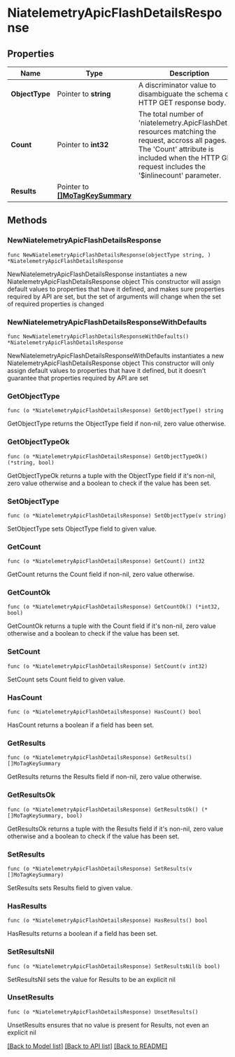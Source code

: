 # NiatelemetryApicFlashDetailsResponse

## Properties

Name | Type | Description | Notes
------------ | ------------- | ------------- | -------------
**ObjectType** | Pointer to **string** | A discriminator value to disambiguate the schema of a HTTP GET response body. | 
**Count** | Pointer to **int32** | The total number of &#39;niatelemetry.ApicFlashDetails&#39; resources matching the request, accross all pages. The &#39;Count&#39; attribute is included when the HTTP GET request includes the &#39;$inlinecount&#39; parameter. | [optional] 
**Results** | Pointer to [**[]MoTagKeySummary**](MoTagKeySummary.md) |  | [optional] 

## Methods

### NewNiatelemetryApicFlashDetailsResponse

`func NewNiatelemetryApicFlashDetailsResponse(objectType string, ) *NiatelemetryApicFlashDetailsResponse`

NewNiatelemetryApicFlashDetailsResponse instantiates a new NiatelemetryApicFlashDetailsResponse object
This constructor will assign default values to properties that have it defined,
and makes sure properties required by API are set, but the set of arguments
will change when the set of required properties is changed

### NewNiatelemetryApicFlashDetailsResponseWithDefaults

`func NewNiatelemetryApicFlashDetailsResponseWithDefaults() *NiatelemetryApicFlashDetailsResponse`

NewNiatelemetryApicFlashDetailsResponseWithDefaults instantiates a new NiatelemetryApicFlashDetailsResponse object
This constructor will only assign default values to properties that have it defined,
but it doesn't guarantee that properties required by API are set

### GetObjectType

`func (o *NiatelemetryApicFlashDetailsResponse) GetObjectType() string`

GetObjectType returns the ObjectType field if non-nil, zero value otherwise.

### GetObjectTypeOk

`func (o *NiatelemetryApicFlashDetailsResponse) GetObjectTypeOk() (*string, bool)`

GetObjectTypeOk returns a tuple with the ObjectType field if it's non-nil, zero value otherwise
and a boolean to check if the value has been set.

### SetObjectType

`func (o *NiatelemetryApicFlashDetailsResponse) SetObjectType(v string)`

SetObjectType sets ObjectType field to given value.


### GetCount

`func (o *NiatelemetryApicFlashDetailsResponse) GetCount() int32`

GetCount returns the Count field if non-nil, zero value otherwise.

### GetCountOk

`func (o *NiatelemetryApicFlashDetailsResponse) GetCountOk() (*int32, bool)`

GetCountOk returns a tuple with the Count field if it's non-nil, zero value otherwise
and a boolean to check if the value has been set.

### SetCount

`func (o *NiatelemetryApicFlashDetailsResponse) SetCount(v int32)`

SetCount sets Count field to given value.

### HasCount

`func (o *NiatelemetryApicFlashDetailsResponse) HasCount() bool`

HasCount returns a boolean if a field has been set.

### GetResults

`func (o *NiatelemetryApicFlashDetailsResponse) GetResults() []MoTagKeySummary`

GetResults returns the Results field if non-nil, zero value otherwise.

### GetResultsOk

`func (o *NiatelemetryApicFlashDetailsResponse) GetResultsOk() (*[]MoTagKeySummary, bool)`

GetResultsOk returns a tuple with the Results field if it's non-nil, zero value otherwise
and a boolean to check if the value has been set.

### SetResults

`func (o *NiatelemetryApicFlashDetailsResponse) SetResults(v []MoTagKeySummary)`

SetResults sets Results field to given value.

### HasResults

`func (o *NiatelemetryApicFlashDetailsResponse) HasResults() bool`

HasResults returns a boolean if a field has been set.

### SetResultsNil

`func (o *NiatelemetryApicFlashDetailsResponse) SetResultsNil(b bool)`

 SetResultsNil sets the value for Results to be an explicit nil

### UnsetResults
`func (o *NiatelemetryApicFlashDetailsResponse) UnsetResults()`

UnsetResults ensures that no value is present for Results, not even an explicit nil

[[Back to Model list]](../README.md#documentation-for-models) [[Back to API list]](../README.md#documentation-for-api-endpoints) [[Back to README]](../README.md)


